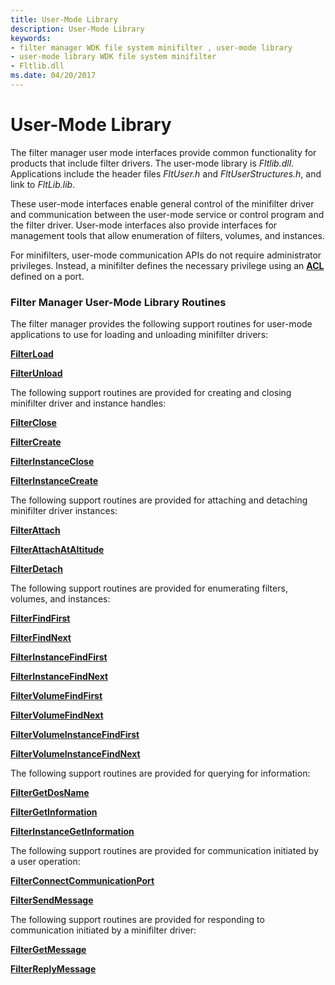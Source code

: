 ```yaml
---
title: User-Mode Library
description: User-Mode Library
keywords:
- filter manager WDK file system minifilter , user-mode library
- user-mode library WDK file system minifilter
- Fltlib.dll
ms.date: 04/20/2017
---
```


# User-Mode Library


The filter manager user mode interfaces provide common functionality for products that include filter drivers. The user-mode library is *Fltlib.dll*. Applications include the header files *FltUser.h* and *FltUserStructures.h*, and link to *FltLib.lib*.

These user-mode interfaces enable general control of the minifilter driver and communication between the user-mode service or control program and the filter driver. User-mode interfaces also provide interfaces for management tools that allow enumeration of filters, volumes, and instances.

For minifilters, user-mode communication APIs do not require administrator privileges. Instead, a minifilter defines the necessary privilege using an [**ACL**](/windows-hardware/drivers/ddi/wdm/ns-wdm-_acl) defined on a port.

### <span id="Filter_Manager_User-Mode_Library_Routines"></span><span id="filter_manager_user-mode_library_routines"></span><span id="FILTER_MANAGER_USER-MODE_LIBRARY_ROUTINES"></span>Filter Manager User-Mode Library Routines

The filter manager provides the following support routines for user-mode applications to use for loading and unloading minifilter drivers:

[**FilterLoad**](/windows/win32/api/fltuser/nf-fltuser-filterload)

[**FilterUnload**](/windows/win32/api/fltuser/nf-fltuser-filterunload)

The following support routines are provided for creating and closing minifilter driver and instance handles:

[**FilterClose**](/windows/win32/api/fltuser/nf-fltuser-filterclose)

[**FilterCreate**](/windows/win32/api/fltuser/nf-fltuser-filtercreate)

[**FilterInstanceClose**](/windows/win32/api/fltuser/nf-fltuser-filterinstanceclose)

[**FilterInstanceCreate**](/windows/win32/api/fltuser/nf-fltuser-filterinstancecreate)

The following support routines are provided for attaching and detaching minifilter driver instances:

[**FilterAttach**](/windows/win32/api/fltuser/nf-fltuser-filterattach)

[**FilterAttachAtAltitude**](/windows/win32/api/fltuser/nf-fltuser-filterattachataltitude)

[**FilterDetach**](/windows/win32/api/fltuser/nf-fltuser-filterdetach)

The following support routines are provided for enumerating filters, volumes, and instances:

[**FilterFindFirst**](/windows/win32/api/fltuser/nf-fltuser-filterfindfirst)

[**FilterFindNext**](/windows/win32/api/fltuser/nf-fltuser-filterfindnext)

[**FilterInstanceFindFirst**](/windows/win32/api/fltuser/nf-fltuser-filterinstancefindfirst)

[**FilterInstanceFindNext**](/windows/win32/api/fltuser/nf-fltuser-filterinstancefindnext)

[**FilterVolumeFindFirst**](/windows/win32/api/fltuser/nf-fltuser-filtervolumefindfirst)

[**FilterVolumeFindNext**](/windows/win32/api/fltuser/nf-fltuser-filtervolumefindnext)

[**FilterVolumeInstanceFindFirst**](/windows/win32/api/fltuser/nf-fltuser-filtervolumeinstancefindfirst)

[**FilterVolumeInstanceFindNext**](/windows/win32/api/fltuser/nf-fltuser-filtervolumeinstancefindnext)

The following support routines are provided for querying for information:

[**FilterGetDosName**](/windows/win32/api/fltuser/nf-fltuser-filtergetdosname)

[**FilterGetInformation**](/windows/win32/api/fltuser/nf-fltuser-filtergetinformation)

[**FilterInstanceGetInformation**](/windows/win32/api/fltuser/nf-fltuser-filterinstancegetinformation)

The following support routines are provided for communication initiated by a user operation:

[**FilterConnectCommunicationPort**](/windows/win32/api/fltuser/nf-fltuser-filterconnectcommunicationport)

[**FilterSendMessage**](/windows/win32/api/fltuser/nf-fltuser-filtersendmessage)

The following support routines are provided for responding to communication initiated by a minifilter driver:

[**FilterGetMessage**](/windows/win32/api/fltuser/nf-fltuser-filtergetmessage)

[**FilterReplyMessage**](/windows/win32/api/fltuser/nf-fltuser-filterreplymessage)

 

